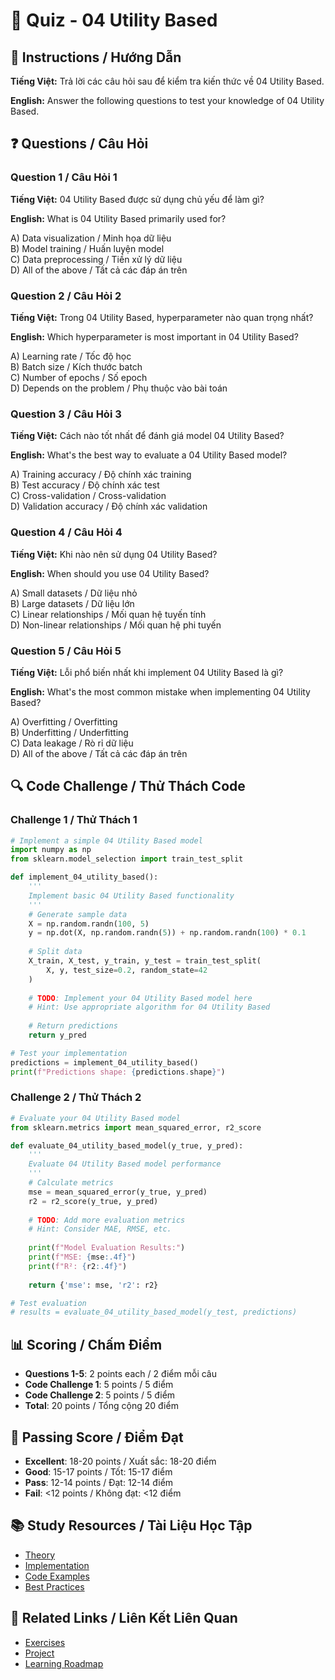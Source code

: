 # 🧠 Quiz - 04 Utility Based

## 📝 Instructions / Hướng Dẫn

**Tiếng Việt:** Trả lời các câu hỏi sau để kiểm tra kiến thức về 04 Utility Based.

**English:** Answer the following questions to test your knowledge of 04 Utility Based.

## ❓ Questions / Câu Hỏi

### Question 1 / Câu Hỏi 1
**Tiếng Việt:** 04 Utility Based được sử dụng chủ yếu để làm gì?

**English:** What is 04 Utility Based primarily used for?

A) Data visualization / Minh họa dữ liệu  
B) Model training / Huấn luyện model  
C) Data preprocessing / Tiền xử lý dữ liệu  
D) All of the above / Tất cả các đáp án trên

### Question 2 / Câu Hỏi 2
**Tiếng Việt:** Trong 04 Utility Based, hyperparameter nào quan trọng nhất?

**English:** Which hyperparameter is most important in 04 Utility Based?

A) Learning rate / Tốc độ học  
B) Batch size / Kích thước batch  
C) Number of epochs / Số epoch  
D) Depends on the problem / Phụ thuộc vào bài toán

### Question 3 / Câu Hỏi 3
**Tiếng Việt:** Cách nào tốt nhất để đánh giá model 04 Utility Based?

**English:** What's the best way to evaluate a 04 Utility Based model?

A) Training accuracy / Độ chính xác training  
B) Test accuracy / Độ chính xác test  
C) Cross-validation / Cross-validation  
D) Validation accuracy / Độ chính xác validation

### Question 4 / Câu Hỏi 4
**Tiếng Việt:** Khi nào nên sử dụng 04 Utility Based?

**English:** When should you use 04 Utility Based?

A) Small datasets / Dữ liệu nhỏ  
B) Large datasets / Dữ liệu lớn  
C) Linear relationships / Mối quan hệ tuyến tính  
D) Non-linear relationships / Mối quan hệ phi tuyến

### Question 5 / Câu Hỏi 5
**Tiếng Việt:** Lỗi phổ biến nhất khi implement 04 Utility Based là gì?

**English:** What's the most common mistake when implementing 04 Utility Based?

A) Overfitting / Overfitting  
B) Underfitting / Underfitting  
C) Data leakage / Rò rỉ dữ liệu  
D) All of the above / Tất cả các đáp án trên

## 🔍 Code Challenge / Thử Thách Code

### Challenge 1 / Thử Thách 1
```python
# Implement a simple 04 Utility Based model
import numpy as np
from sklearn.model_selection import train_test_split

def implement_04_utility_based():
    '''
    Implement basic 04 Utility Based functionality
    '''
    # Generate sample data
    X = np.random.randn(100, 5)
    y = np.dot(X, np.random.randn(5)) + np.random.randn(100) * 0.1
    
    # Split data
    X_train, X_test, y_train, y_test = train_test_split(
        X, y, test_size=0.2, random_state=42
    )
    
    # TODO: Implement your 04 Utility Based model here
    # Hint: Use appropriate algorithm for 04 Utility Based
    
    # Return predictions
    return y_pred

# Test your implementation
predictions = implement_04_utility_based()
print(f"Predictions shape: {predictions.shape}")
```

### Challenge 2 / Thử Thách 2
```python
# Evaluate your 04 Utility Based model
from sklearn.metrics import mean_squared_error, r2_score

def evaluate_04_utility_based_model(y_true, y_pred):
    '''
    Evaluate 04 Utility Based model performance
    '''
    # Calculate metrics
    mse = mean_squared_error(y_true, y_pred)
    r2 = r2_score(y_true, y_pred)
    
    # TODO: Add more evaluation metrics
    # Hint: Consider MAE, RMSE, etc.
    
    print(f"Model Evaluation Results:")
    print(f"MSE: {mse:.4f}")
    print(f"R²: {r2:.4f}")
    
    return {'mse': mse, 'r2': r2}

# Test evaluation
# results = evaluate_04_utility_based_model(y_test, predictions)
```

## 📊 Scoring / Chấm Điểm

- **Questions 1-5**: 2 points each / 2 điểm mỗi câu
- **Code Challenge 1**: 5 points / 5 điểm
- **Code Challenge 2**: 5 points / 5 điểm
- **Total**: 20 points / Tổng cộng 20 điểm

## 🎯 Passing Score / Điểm Đạt

- **Excellent**: 18-20 points / Xuất sắc: 18-20 điểm
- **Good**: 15-17 points / Tốt: 15-17 điểm  
- **Pass**: 12-14 points / Đạt: 12-14 điểm
- **Fail**: <12 points / Không đạt: <12 điểm

## 📚 Study Resources / Tài Liệu Học Tập

- [Theory](./THEORY_04_utility_based.md)
- [Implementation](./IMPLEMENTATION_04_utility_based.md)
- [Code Examples](./CODE_EXAMPLES_04_utility_based.md)
- [Best Practices](./BEST_PRACTICES_04_utility_based.md)

## 🔗 Related Links / Liên Kết Liên Quan

- [Exercises](./EXERCISES_04_utility_based.md)
- [Project](./PROJECT_04_utility_based.md)
- [Learning Roadmap](./LEARNING_ROADMAP_04_utility_based.md)
